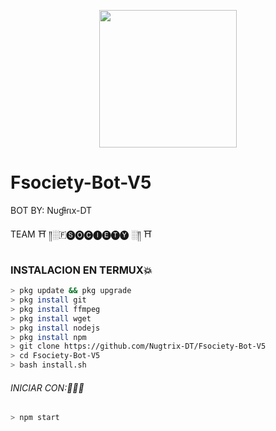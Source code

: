 <p align="center">
<img src="https://web.whatsapp.com/6a326cf5-79c8-4e9e-a1ea-6d6cbcbd66e7" width="220" height="220"/>
</p>

# Fsociety-Bot-V5

BOT BY: Nυɠƚɾιx-DT

TEAM  ⛩ ️༎░🇫🅢🅞🅒🅘🅔🅣🅨 ░༎ ⛩

### INSTALACION EN TERMUX💥

```bash
> pkg update && pkg upgrade
> pkg install git
> pkg install ffmpeg
> pkg install wget
> pkg install nodejs
> pkg install npm
> git clone https://github.com/Nugtrix-DT/Fsociety-Bot-V5
> cd Fsociety-Bot-V5
> bash install.sh
```
###### INICIAR CON:🏃🏻‍♂️
```bash
> npm start
```

